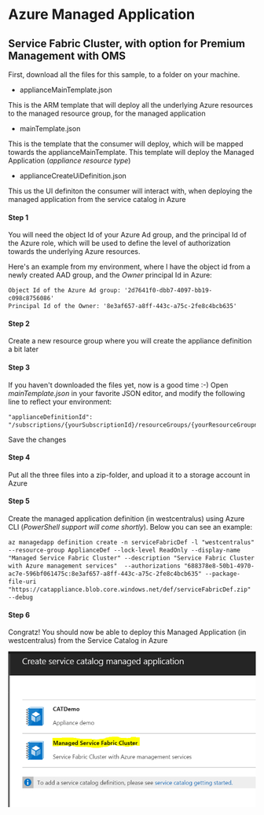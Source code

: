 # Azure Managed Application
## Service Fabric Cluster, with option for Premium Management with OMS


First, download all the files for this sample, to a folder on your machine.

* applianceMainTemplate.json

This is the ARM template that will deploy all the underlying Azure resources to the managed resource group, for the managed application

* mainTemplate.json

This is the template that the consumer will deploy, which will be mapped towards the applianceMainTemplate. This template will deploy the Managed Application (*appliance resource type*)

* applianceCreateUiDefinition.json

This us the UI definiton the consumer will interact with, when deploying the managed application from the service catalog in Azure

#### Step 1

You will need the object Id of your Azure Ad group, and the principal Id of the Azure role, which will be used to define the level of authorization towards the underlying Azure resources.

Here's an example from my environment, where I have the object id from a newly created AAD group, and the *Owner* principal Id in Azure:

	Object Id of the Azure Ad group: '2d7641f0-dbb7-4097-bb19-c098c8756086'
	Principal Id of the Owner: '8e3af657-a8ff-443c-a75c-2fe8c4bcb635'

#### Step 2

Create a new resource group where you will create the appliance definition a bit later

#### Step 3

If you haven't downloaded the files yet, now is a good time :-)
Open *mainTemplate.json* in your favorite JSON editor, and modify the following line to reflect your environment:

	"applianceDefinitionId": "/subscriptions/{yourSubscriptionId}/resourceGroups/{yourResourceGroupname}/providers/Microsoft.Solutions/applianceDefinitions/serviceFabricDef",

Save the changes

#### Step 4

Put all the three files into a zip-folder, and upload it to a storage account in Azure

#### Step 5

Create the managed application definition (in westcentralus) using Azure CLI (*PowerShell support will come shortly*). Below you can see an example:

	az managedapp definition create -n serviceFabricDef -l "westcentralus" --resource-group ApplianceDef --lock-level ReadOnly --display-name "Managed Service Fabric Cluster" --description "Service Fabric Cluster with Azure management services"  --authorizations "688378e8-50b1-4970-ac7e-596bf061475c:8e3af657-a8ff-443c-a75c-2fe8c4bcb635" --package-file-uri "https://catappliance.blob.core.windows.net/def/serviceFabricDef.zip" --debug

#### Step 6

Congratz! You should now be able to deploy this Managed Application (in westcentralus) from the Service Catalog in Azure

![alt text](images/appliance.png "Azure Managed Application")